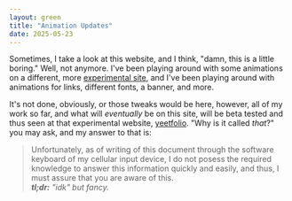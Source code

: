 ```yaml
---
layout: green
title: "Animation Updates"
date: 2025-05-23
---
```

Sometimes, I take a look at this website, and I think, "damn, this is a little boring."
Well, not anymore. I've been playing around with some animations on a different, more
[experimental site](https://yeetfolio.github.io/), and I've been playing around with
animations for links, different fonts, a banner, and more.
<!--more-->
It's not done, obviously, or those tweaks would be here, however, all of my work so far,
and what will *eventually* be on this site, will be beta tested and thus seen at that 
experimental website, [yeetfolio](https://yeetfolio.github.io). "Why is it called *that*?"
you may ask, and my answer to that is:

> Unfortunately, as of writing of this document through the software keyboard of my cellular
input device, I do not posess the required knowledge to answer this information quickly and
easily, and thus, I must assure that you are aware of this.  
***tl;dr:** "idk" but fancy.*
